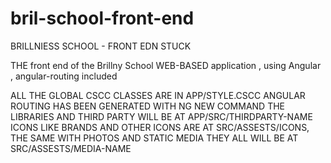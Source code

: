 # bril-school-front-end
BRILLNIESS SCHOOL - FRONT EDN STUCK

THE front end of the Brillny School WEB-BASED application , using Angular , angular-routing included

ALL THE GLOBAL CSCC CLASSES ARE IN APP/STYLE.CSCC ANGULAR ROUTING HAS BEEN GENERATED WITH NG NEW COMMAND THE LIBRARIES AND THIRD PARTY WILL BE AT APP/SRC/THIRDPARTY-NAME ICONS LIKE BRANDS AND OTHER ICONS ARE AT SRC/ASSESTS/ICONS, THE SAME WITH PHOTOS AND STATIC MEDIA THEY ALL WILL BE AT SRC/ASSESTS/MEDIA-NAME
